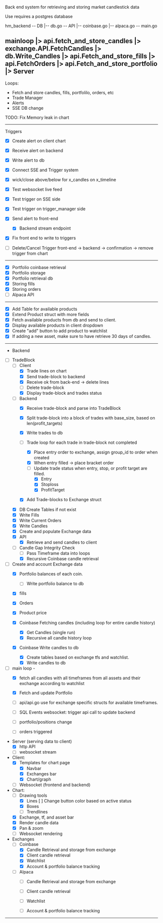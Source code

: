 Back end system for retrieving and storing market candlestick data

Use requires a postgres database

hm_backend
-- DB
  |-- db.go
-- API
  |-- coinbase.go
  |-- alpaca.go
-- main.go

mainloop 
    |> api.fetch_and_store_candles 
        |> exchange.API.FetchCandles 
        |> db.Write_Candles
    |> api.Fetch_and_store_fills
    |> api.FetchOrders
    |> api.Fetch_and_store_portfolio
        |> 
Server
--------------------------------------
Loops:
- Fetch and store candles, fills, portfolilo, orders, etc
- Trade Manager
- Alerts
- SSE DB change 

TODO: Fix Memory leak in chart


--------------------------------------
Triggers
- [x] Create alert on client chart
- [x] Receive alert on backend
- [x] Write alert to db
- [x] Connect SSE and Trigger system
- [x] wick/close above/below for x_candles on x_timeline
- [x] Test websocket live feed 
- [x] Test trigger on SSE side
- [x] Test trigger on trigger_manager side
- [x] Send alert to front-end
    - [x] Backend stream endpoint
- [x] Fix front end to write to triggers
- [ ] Delete/Cancel Trigger front-end -> backend -> confirmation -> remove trigger from chart


--------------------------------------
- [x] Portfolio coinbase retrieval
- [x] Portfolio storage
- [x] Portfolio retrieval db
- [x] Storing fills
- [x] Storing orders
- [ ] Alpaca API
--------------------------------------
- [x] Add Table for available products
- [x] Extend Product struct with more fields
- [x] Fetch available products from db and send to client.
- [x] Display available products in client dropdown
- [x] Create "add" button to add product to watchlist
- [x] If adding a new asset, make sure to have retrieve 30 days of candles.
-------------------------------------------------------------------------
- Backend
- [ ] TradeBlock
    - [ ] Client  
        - [x] Trade lines on chart
        - [x] Send trade-block to backend
        - [x] Receive ok from back-end -> delete lines
        - [ ] Delete trade-block
        - [x] Display trade-block and trades status
    - [ ] Backend
        - [x] Receive trade-block and parse into TradeBlock
        - [x] Split trade-block into a block of trades with base_size, based on len(profit_targets)
        - [x] Write trades to db
        - [ ] Trade loop for each trade in trade-block not completed
            - [x] Place entry order to exchange, assign group_id to order when created
            - [x] When entry filled -> place bracket order
            - [ ] Update trade status when entry, stop, or profit target are filled.
                - [x] Entry
                - [x] Stoploss
                - [x] ProfitTarget
        - [x] Add Trade-blocks to Exchange struct


    - [x] DB Create Tables if not exist
    - [x] Write Fills
    - [x] Write Current Orders
    - [x] Write Candles
    - [x] Create and populate Exchange data
    - [x] API
        - [x] Retrieve and send candles to client
    - [ ] Candle Gap Integrity Check
        - [ ] Pass Timeframe data into loops
        - [x] Recursive Coinbase candle retrieval

- [ ] Create and account Exchange data
    - [x] Portfolio balances of each coin.
        - [ ] Write portfolio balance to db
    - [x] fills 
    - [x] Orders 
    - [x] Product price

    - [x] Coinbase Fetching candles (including loop for entire candle history)
        - [x] Get Candles (single run)
        - [x] Recursive all candle history loop
    - [x] Coinbase Write candles to db
        - [x] Create tables based on exchange tfs and watchlist.
        - [x] Write candles to db
    
- [ ] main loop - 
    - [x] fetch all candles with all timeframes from all assets and their exchange according to watchlist
    - [x] Fetch and update Portfolio

    - [ ] api/api.go use for exchange specific structs for available timeframes.
    - [ ] SQL Events websocket: trigger api call to update backend 
    - [ ] portfolio/positions change
    - [ ] orders triggered

- Server (serving data to client)
    - [x] http API
    - [ ] websocket stream
    
- Client:
    - [x] Templates for chart page
        - [x] Navbar
        - [x] Exchanges bar
        - [x] Chart/graph
    - [ ] Websocket (frontend and backend)

- Chart:
    - [ ] Drawing tools
        - [x] Lines
            [ ] Change button color based on active status
        - [x] Boxes
        - [ ] Trendlines
    - [x] Exchange, tf, and asset bar
    - [x] Render candle data
    - [x] Pan & zoom
    - [ ] Websocket rendering

- Exchanges
    - [ ] Coinbase
        - [x] Candle Retrieval and storage from exchange
        - [x] Client candle retrieval
        - [x] Watchlist
        - [x] Account & portfolio balance tracking

    - [ ] Alpaca
        - [ ] Candle Retrieval and storage from exchange
        - [ ] Client candle retrieval
        - [ ] Watchlist
        - [ ] Account & portfolio balance tracking



















------------------

